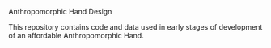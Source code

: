 Anthropomorphic Hand Design

This repository contains code and data used in early stages of development of an affordable Anthropomorphic Hand.

